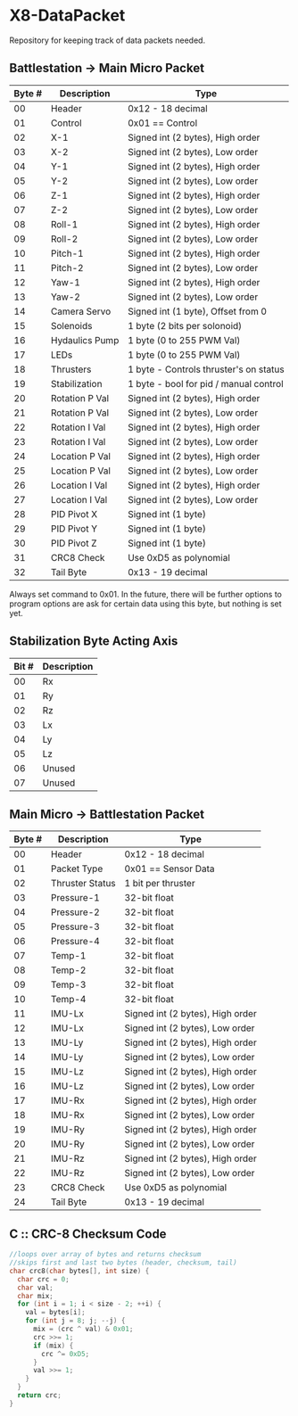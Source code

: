 # X8-DataPacket
Repository for keeping track of data packets needed.

Battlestation -> Main Micro Packet
--------------------------------------------
Byte # |   Description  | Type
-------|----------------|-------------------
  00   |     Header     | 0x12 - 18 decimal
  01   |     Control    | 0x01 == Control
  02   |       X-1      | Signed int (2 bytes), High order
  03   |       X-2      | Signed int (2 bytes), Low  order
  04   |       Y-1      | Signed int (2 bytes), High order
  05   |       Y-2      | Signed int (2 bytes), Low  order
  06   |       Z-1      | Signed int (2 bytes), High order
  07   |       Z-2      | Signed int (2 bytes), Low  order
  08   |     Roll-1     | Signed int (2 bytes), High order
  09   |     Roll-2     | Signed int (2 bytes), Low  order
  10   |     Pitch-1    | Signed int (2 bytes), High order
  11   |     Pitch-2    | Signed int (2 bytes), Low  order
  12   |      Yaw-1     | Signed int (2 bytes), High order
  13   |      Yaw-2     | Signed int (2 bytes), Low  order
  14   |  Camera Servo  | Signed int (1 byte), Offset from 0
  15   |   Solenoids    | 1 byte (2 bits per solonoid)
  16   | Hydaulics Pump | 1 byte (0 to 255 PWM Val)  
  17   |     LEDs       | 1 byte (0 to 255 PWM Val)  
  18   |   Thrusters    | 1 byte - Controls thruster's on status
  19   |  Stabilization | 1 byte - bool for pid / manual control
  20   | Rotation P Val | Signed int (2 bytes), High order
  21   | Rotation P Val | Signed int (2 bytes), Low  order
  22   | Rotation I Val | Signed int (2 bytes), High order
  23   | Rotation I Val | Signed int (2 bytes), Low  order
  24   | Location P Val | Signed int (2 bytes), High order
  25   | Location P Val | Signed int (2 bytes), Low  order
  26   | Location I Val | Signed int (2 bytes), High order
  27   | Location I Val | Signed int (2 bytes), Low  order
  28   |  PID Pivot X   | Signed int (1 byte)
  29   |  PID Pivot Y   | Signed int (1 byte)
  30   |  PID Pivot Z   | Signed int (1 byte)
  31   |   CRC8 Check   | Use 0xD5 as polynomial
  32   |   Tail Byte    | 0x13 - 19 decimal   
  
Always set command to 0x01. In the future, there will be further options to program options are ask for certain data using this byte, but nothing is set yet.  
  
Stabilization Byte Acting Axis
------------------------
 Bit # |   Description
-------|----------------
  00   |       Rx
  01   |       Ry
  02   |       Rz
  03   |       Lx
  04   |       Ly
  05   |       Lz
  06   |     Unused
  07   |     Unused


Main Micro -> Battlestation Packet
---------------------------------------------
Byte # |   Description   | Type
-------|-----------------|-------------------
  00   |      Header     | 0x12 - 18 decimal
  01   |   Packet Type   | 0x01 == Sensor Data
  02   | Thruster Status | 1 bit per thruster
  03   |    Pressure-1   | 32-bit float
  04   |    Pressure-2   | 32-bit float
  05   |    Pressure-3   | 32-bit float
  06   |    Pressure-4   | 32-bit float
  07   |      Temp-1     | 32-bit float
  08   |      Temp-2     | 32-bit float
  09   |      Temp-3     | 32-bit float
  10   |      Temp-4     | 32-bit float
  11   |      IMU-Lx     | Signed int (2 bytes), High order
  12   |      IMU-Lx     | Signed int (2 bytes), Low  order
  13   |      IMU-Ly     | Signed int (2 bytes), High order
  14   |      IMU-Ly     | Signed int (2 bytes), Low  order
  15   |      IMU-Lz     | Signed int (2 bytes), High order
  16   |      IMU-Lz     | Signed int (2 bytes), Low  order
  17   |      IMU-Rx     | Signed int (2 bytes), High order
  18   |      IMU-Rx     | Signed int (2 bytes), Low  order
  19   |      IMU-Ry     | Signed int (2 bytes), High order
  20   |      IMU-Ry     | Signed int (2 bytes), Low  order
  21   |      IMU-Rz     | Signed int (2 bytes), High order
  22   |      IMU-Rz     | Signed int (2 bytes), Low  order
  23   |    CRC8 Check   | Use 0xD5 as polynomial 
  24   |    Tail Byte    | 0x13 - 19 decimal  
  
  
C :: CRC-8 Checksum Code
------------------------
```c
//loops over array of bytes and returns checksum
//skips first and last two bytes (header, checksum, tail)
char crc8(char bytes[], int size) {
  char crc = 0;
  char val;
  char mix;
  for (int i = 1; i < size - 2; ++i) {
    val = bytes[i];
    for (int j = 8; j; --j) {
      mix = (crc ^ val) & 0x01;
      crc >>= 1;
      if (mix) {
        crc ^= 0xD5;
      }
      val >>= 1;
    }
  }
  return crc;
}
```
